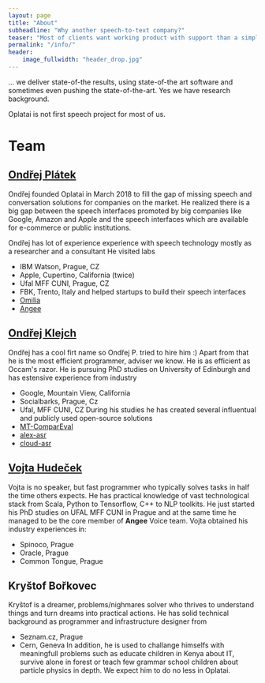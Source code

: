 ```yaml
---
layout: page
title: "About"
subheadline: "Why another speech-to-text company?"
teaser: "Most of clients want working product with support than a simple cloud service. Some want privacy, most of them wants fine-tuning and special integrations."
permalink: "/info/"
header:
    image_fullwidth: "header_drop.jpg"
---
```

... we deliver state-of-the results, using state-of-the art software and sometimes even pushing the state-of-the-art. Yes we have research background.

Oplatai is not first speech project for most of us.

# Team

## [Ondřej Plátek](https://www.linkedin.com/in/ondrejplatek/)
Ondřej founded Oplatai in March 2018 to fill the gap of missing speech and conversation solutions for companies on the market.
He realized there is a big gap between the speech interfaces promoted by big companies like Google, Amazon and Apple and
the speech interfaces which are available for e-commerce or public institutions.

Ondřej has lot of experience experience with speech technology mostly as a researcher and a consultant
He visited labs
- IBM Watson, Prague, CZ
- Apple, Cupertino, California (twice)
- Ufal MFF CUNI, Prague, CZ
- FBK, Trento, Italy
and helped startups to build their speech interfaces
- [Omilia](http://omilia.com)
- [Angee](http://meetangee.com)

## [Ondřej Klejch](https://www.linkedin.com/in/ondrejklejch/)
Ondřej has a cool firt name so Ondřej P. tried to hire him :)
Apart from that he is the most efficient programmer, adviser we know. He is as efficient as Occam's razor.
He is pursuing PhD studies on University of Edinburgh and has estensive experience from industry
- Google, Mountain View, California
- Socialbarks, Prague, Cz
- Ufal, MFF CUNI, CZ
During his studies he has created several influentual and publicly used open-source solutions
- [MT-ComparEval](https://github.com/choko/MT-ComparEval)
- [alex-asr](https://github.com/UFAL-DSG/alex-asr)
- [cloud-asr](https://github.com/UFAL-DSG/cloud-asr)

## [Vojta Hudeček](https://www.linkedin.com/in/vhudecek/)
Vojta is no speaker, but fast programmer who typically solves tasks in half the time others expects.
He has practical knowledge of vast technological stack from Scala, Python to Tensorflow, C++ to NLP toolkits.
He just started his PhD studies on UFAL MFF CUNI in Prague and at the same time he managed to be the core member of **Angee** Voice team.
Vojta obtained his industry experiences in:
- Spinoco, Prague
- Oracle, Prague
- Common Tongue, Prague

## Kryštof Bořkovec
Kryštof is a dreamer, problems/nighmares solver who thrives to understand things and turn dreams into practical actions.
He has solid technical background as programmer and infrastructure designer from
- Seznam.cz, Prague
- Cern, Geneva
In addition, he is used to challange himselfs with meaningfull problems such as educate children in Kenya about IT,
survive alone in forest or teach few grammar school children about particle physics in depth.
We expect him to do no less in Oplatai.
